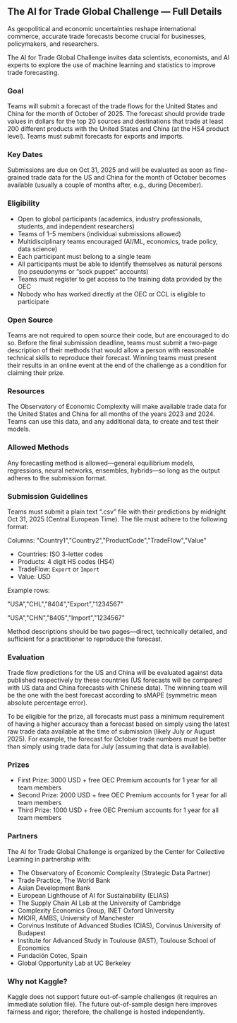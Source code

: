 ## The AI for Trade Global Challenge — Full Details

As geopolitical and economic uncertainties reshape international commerce, accurate trade forecasts become crucial for businesses, policymakers, and researchers.

The AI for Trade Global Challenge invites data scientists, economists, and AI experts to explore the use of machine learning and statistics to improve trade forecasting.

### Goal
Teams will submit a forecast of the trade flows for the United States and China for the month of October of 2025. The forecast should provide trade values in dollars for the top 20 sources and destinations that trade at least 200 different products with the United States and China (at the HS4 product level). Teams must submit forecasts for exports and imports.

### Key Dates
Submissions are due on Oct 31, 2025 and will be evaluated as soon as fine-grained trade data for the US and China for the month of October becomes available (usually a couple of months after, e.g., during December).

### Eligibility
- Open to global participants (academics, industry professionals, students, and independent researchers)
- Teams of 1–5 members (individual submissions allowed)
- Multidisciplinary teams encouraged (AI/ML, economics, trade policy, data science)
- Each participant must belong to a single team
- All participants must be able to identify themselves as natural persons (no pseudonyms or “sock puppet” accounts)
- Teams must register to get access to the training data provided by the OEC
- Nobody who has worked directly at the OEC or CCL is eligible to participate

### Open Source
Teams are not required to open source their code, but are encouraged to do so. Before the final submission deadline, teams must submit a two-page description of their methods that would allow a person with reasonable technical skills to reproduce their forecast. Winning teams must present their results in an online event at the end of the challenge as a condition for claiming their prize.

### Resources
The Observatory of Economic Complexity will make available trade data for the United States and China for all months of the years 2023 and 2024. Teams can use this data, and any additional data, to create and test their models.

### Allowed Methods
Any forecasting method is allowed—general equilibrium models, regressions, neural networks, ensembles, hybrids—so long as the output adheres to the submission format.

### Submission Guidelines
Teams must submit a plain text “.csv” file with their predictions by midnight Oct 31, 2025 (Central European Time). The file must adhere to the following format:

Columns: "Country1","Country2","ProductCode","TradeFlow","Value"

- Countries: ISO 3-letter codes
- Products: 4 digit HS codes (HS4)
- TradeFlow: `Export` or `Import`
- Value: USD

Example rows:

"USA","CHL","8404","Export","1234567"

"USA","CHN","8405","Import","1234567"

Method descriptions should be two pages—direct, technically detailed, and sufficient for a practitioner to reproduce the forecast.

### Evaluation
Trade flow predictions for the US and China will be evaluated against data published respectively by these countries (US forecasts will be compared with US data and China forecasts with Chinese data). The winning team will be the one with the best forecast according to sMAPE (symmetric mean absolute percentage error).

To be eligible for the prize, all forecasts must pass a minimum requirement of having a higher accuracy than a forecast based on simply using the latest raw trade data available at the time of submission (likely July or August 2025). For example, the forecast for October trade numbers must be better than simply using trade data for July (assuming that data is available).

### Prizes
- First Prize: 3000 USD + free OEC Premium accounts for 1 year for all team members
- Second Prize: 2000 USD + free OEC Premium accounts for 1 year for all team members
- Third Prize: 1000 USD + free OEC Premium accounts for 1 year for all team members

### Partners
The AI for Trade Global Challenge is organized by the Center for Collective Learning in partnership with:

- The Observatory of Economic Complexity (Strategic Data Partner) 
- Trade Practice, The World Bank
- Asian Development Bank 
- European Lighthouse of AI for Sustainability (ELIAS)
- The Supply Chain AI Lab at the University of Cambridge
- Complexity Economics Group, INET Oxford University
- MIOIR, AMBS, University of Manchester
- Corvinus Institute of Advanced Studies (CIAS), Corvinus University of Budapest 
- Institute for Advanced Study in Toulouse (IAST), Toulouse School of Economics
- Fundación Cotec, Spain 
- Global Opportunity Lab at UC Berkeley

### Why not Kaggle?
Kaggle does not support future out-of-sample challenges (it requires an immediate solution file). The future out-of-sample design here improves fairness and rigor; therefore, the challenge is hosted independently.

